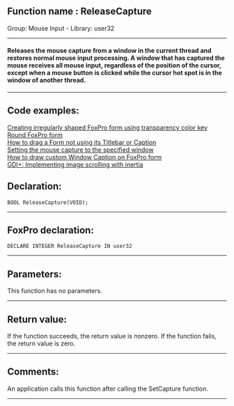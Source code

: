 
## Function name : ReleaseCapture
Group: Mouse Input - Library: user32    
***  


#### Releases the mouse capture from a window in the current thread and restores normal mouse input processing. A window that has captured the mouse receives all mouse input, regardless of the position of the cursor, except when a mouse button is clicked while the cursor hot spot is in the window of another thread.
***  


## Code examples:
[Creating irregularly shaped FoxPro form using transparency color key](../../samples/sample_033.md)  
[Round FoxPro form](../../samples/sample_143.md)  
[How to drag a Form not using its Titlebar or Caption](../../samples/sample_195.md)  
[Setting the mouse capture to the specified window](../../samples/sample_282.md)  
[How to draw custom Window Caption on FoxPro form](../../samples/sample_499.md)  
[GDI+: Implementing image scrolling with inertia](../../samples/sample_595.md)  

## Declaration:
```foxpro  
BOOL ReleaseCapture(VOID);  
```  
***  


## FoxPro declaration:
```foxpro  
DECLARE INTEGER ReleaseCapture IN user32  
```  
***  


## Parameters:
This function has no parameters.   
***  


## Return value:
If the function succeeds, the return value is nonzero. If the function fails, the return value is zero.  
***  


## Comments:
An application calls this function after calling the SetCapture function.   
  
***  

